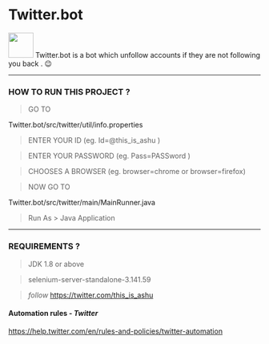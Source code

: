 # Twitter.bot
<img src="https://omisido.com/wp-content/uploads/2014/06/twitter-animated-gif.gif" width="50"> Twitter.bot is a bot which unfollow accounts if they are not following you back . 😉 
*************************************************************************************

### HOW TO RUN THIS PROJECT ?

>GO TO 

Twitter.bot/src/twitter/util/info.properties

>ENTER YOUR ID (eg. Id=@this_is_ashu )

>ENTER YOUR PASSWORD (eg.	Pass=PASSword )

>CHOOSES A BROWSER (eg. browser=chrome or browser=firefox)

>NOW GO TO

Twitter.bot/src/twitter/main/MainRunner.java

>Run As > Java Application

***************************************************************************************

### REQUIREMENTS ?

>JDK 1.8 or above 

>selenium-server-standalone-3.141.59

> _follow_ https://twitter.com/this_is_ashu 

#### Automation rules - _Twitter_
https://help.twitter.com/en/rules-and-policies/twitter-automation

<!--img src="https://cdn.techgyd.com/How-to-save-GIF-from-Twitteron-iphone-Android-and-windows-computer-2.gif" width="400" !-->
